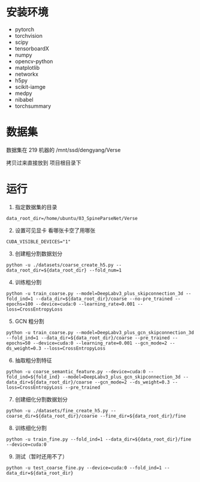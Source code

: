# 安装环境

- pytorch
- torchvision
- scipy
- tensorboardX
- numpy
- opencv-python
- matplotlib
- networkx
- h5py
- scikit-iamge
- medpy
- nibabel
- torchsummary

# 数据集

数据集在 219 机器的 /mnt/ssd/dengyang/Verse

拷贝过来直接放到 项目根目录下

# 运行

1. 指定数据集的目录 

`data_root_dir=/home/ubuntu/03_SpineParseNet/Verse`

2. 设置可见显卡 看哪张卡空了用哪张

`CUDA_VISIBLE_DEVICES="1"` 

3. 创建粗分割数据划分

`python -u ./datasets/coarse_create_h5.py --data_root_dir=${data_root_dir} --fold_num=1`

4. 训练粗分割 

`python -u train_coarse.py --model=DeepLabv3_plus_skipconnection_3d --fold_ind=1 --data_dir=${data_root_dir}/coarse --no-pre_trained --epochs=100 --device=cuda:0 --learning_rate=0.001 --loss=CrossEntropyLoss`

5. GCN 粗分割 

`python -u train_coarse.py --model=DeepLabv3_plus_gcn_skipconnection_3d --fold_ind=1 --data_dir=${data_root_dir}/coarse --pre_trained --epochs=50 --device=cuda:0 --learning_rate=0.001 --gcn_mode=2 --ds_weight=0.3 --loss=CrossEntropyLoss`

6. 抽取粗分割特征

`python -u coarse_semantic_feature.py --device=cuda:0 --fold_ind=${fold_ind} --model=DeepLabv3_plus_gcn_skipconnection_3d --data_dir=${data_root_dir}/coarse --gcn_mode=2 --ds_weight=0.3 --loss=CrossEntropyLoss --pre_trained`

7. 创建细化分割数据划分

`python -u ./datasets/fine_create_h5.py --coarse_dir=${data_root_dir}/coarse --fine_dir=${data_root_dir}/fine`

8. 训练细化分割

`python -u train_fine.py --fold_ind=1 --data_dir=${data_root_dir}/fine --device=cuda:0`

9. 测试（暂时还用不了）

`python -u test_coarse_fine.py --device=cuda:0 --fold_ind=1 --data_dir=${data_root_dir}`


